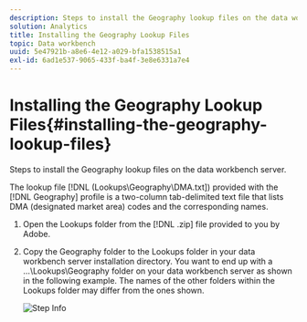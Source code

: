 ```yaml
---
description: Steps to install the Geography lookup files on the data workbench server.
solution: Analytics
title: Installing the Geography Lookup Files
topic: Data workbench
uuid: 5e47921b-a8e6-4e12-a029-bfa1538515a1
exl-id: 6ad1e537-9065-433f-ba4f-3e8e6331a7e4
---
```

# Installing the Geography Lookup Files{#installing-the-geography-lookup-files}

Steps to install the Geography lookup files on the data workbench server.

The lookup file [!DNL (Lookups\Geography\DMA.txt]) provided with the [!DNL Geography] profile is a two-column tab-delimited text file that lists DMA (designated market area) codes and the corresponding names. 

1. Open the Lookups folder from the [!DNL .zip] file provided to you by Adobe.
1. Copy the Geography folder to the Lookups folder in your data workbench server installation directory. You want to end up with a ...\Lookups\Geography folder on your data workbench server as shown in the following example. The names of the other folders within the Lookups folder may differ from the ones shown.

   ![Step Info](assets/Geo_installLookups_dir.png)
